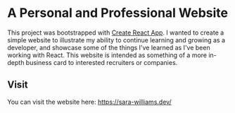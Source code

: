 # A Personal and Professional Website

This project was bootstrapped with [Create React App](https://github.com/facebook/create-react-app). I wanted to create a simple website to illustrate my
ability to continue learning and growing as a developer, and showcase some of the things I've learned as I've been working with React. This website is
intended as something of a more in-depth business card to interested recruiters or companies.

## Visit

You can visit the website here: https://sara-williams.dev/

